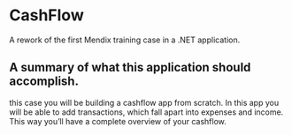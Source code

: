# CashFlow
A rework of the first Mendix training case in a .NET application.

## A summary of what this application should accomplish.
this case you will be building a cashflow app from scratch. In this app you will be able to add transactions, which fall apart into expenses and income. This way you’ll have a complete overview of your cashflow.
